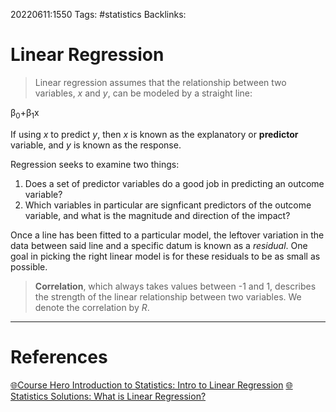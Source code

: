 20220611:1550
Tags: #statistics 
Backlinks:
# Linear Regression
>Linear regression assumes that the relationship between two variables, _x_ and _y_, can be modeled by a straight line:
>
   β<sub>0</sub>+β<sub>1</sub>x

If using *x* to predict *y*, then *x* is known as the explanatory or **predictor** variable, and *y* is known as the response.

Regression seeks to examine two things:
1. Does a set of predictor variables do a good job in predicting an outcome variable?
2. Which variables in particular are signficant predictors of the outcome variable, and what is the magnitude and direction of the impact?

Once a line has been fitted to a particular model, the leftover variation in the data between said line and a specific datum is known as a *residual*. One goal in picking the right linear model is for these residuals to be as small as possible.

> **Correlation**, which always takes values between -1 and 1, describes the strength of the linear relationship between two variables. We denote the correlation by _R_.


---
# References
[🌐Course Hero Introduction to Statistics: Intro to Linear Regression](https://www.coursehero.com/study-guides/odessa-introstats1-1/introduction-linear-regression/)
[🌐Statistics Solutions: What is Linear Regression?](https://www.statisticssolutions.com/free-resources/directory-of-statistical-analyses/what-is-linear-regression/)